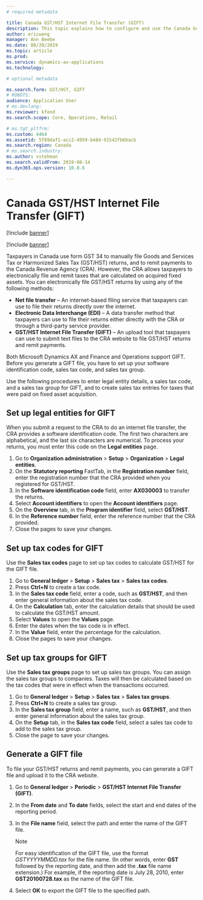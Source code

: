 ```yaml
---
# required metadata

title: Canada GST/HST Internet File Transfer (GIFT)
description: This topic explains how to configure and use the Canada Goods and Services Tax or Harmonized Sales Tax (GST/HST) Internet File Fransfer (GIFT) feature.
author: ericwang
manager: Ann Beebe
ms.date: 08/20/2019
ms.topic: article
ms.prod: 
ms.service: dynamics-ax-applications
ms.technology: 

# optional metadata

ms.search.form: GST/HST, GIFT
# ROBOTS: 
audience: Application User
# ms.devlang: 
ms.reviewer: kfend
ms.search.scope: Core, Operations, Retail

# ms.tgt_pltfrm: 
ms.custom: 4464
ms.assetid: 5f89daf1-acc2-4959-b48d-91542fb6bacb
ms.search.region: Canada
# ms.search.industry: 
ms.author: vstehman
ms.search.validFrom: 2019-08-14
ms.dyn365.ops.version: 10.0.6

---
```


# Canada GST/HST Internet File Transfer (GIFT)

[!include [banner](../includes/banner.md)]

[!include [banner](../includes/preview-banner.md)]

Taxpayers in Canada use form GST 34 to manually file Goods and Services Tax or Harmonized Sales Tax (GST/HST) returns, and to remit payments to the Canada Revenue Agency (CRA). However, the CRA allows taxpayers to electronically file and remit taxes that are calculated on acquired fixed assets. You can electronically file GST/HST returns by using any of the following methods:

- **Net file transfer** – An internet-based filing service that taxpayers can use to file their returns directly over the internet.
- **Electronic Data Interchange (EDI)** – A data transfer method that taxpayers can use to file their returns either directly with the CRA or through a third-party service provider.
- **GST/HST Internet File Transfer (GIFT)** – An upload tool that taxpayers can use to submit text files to the CRA website to file GST/HST returns and remit payments.

Both Microsoft Dynamics AX and Finance and Operations support GIFT. Before you generate a GIFT file, you have to set up your software identification code, sales tax code, and sales tax group.

Use the following procedures to enter legal entity details, a sales tax code, and a sales tax group for GIFT, and to create sales tax entries for taxes that were paid on fixed asset acquisition.

## Set up legal entities for GIFT

When you submit a request to the CRA to do an internet file transfer, the CRA provides a software identification code. The first two characters are alphabetical, and the last six characters are numerical. To process your returns, you must enter this code on the **Legal entities** page.

1. Go to **Organization administration** \> **Setup** \> **Organization** \> **Legal entities**.
2. On the **Statutory reporting** FastTab, in the **Registration number** field, enter the registration number that the CRA provided when you registered for GST/HST.
3. In the **Software identification code** field, enter **AX030003** to transfer the returns.
4. Select **Account identifiers** to open the **Account identifiers** page.
5. On the **Overview** tab, in the **Program identifier** field, select **GST/HST**.
6. In the **Reference number** field, enter the reference number that the CRA provided.
7. Close the pages to save your changes.

## Set up tax codes for GIFT

Use the **Sales tax codes** page to set up tax codes to calculate GST/HST for the GIFT file.

1. Go to **General ledger** \> **Setup** \> **Sales tax** \> **Sales tax codes**.
2. Press **Ctrl+N** to create a tax code.
3. In the **Sales tax code** field, enter a code, such as **GST/HST**, and then enter general information about the sales tax code.
4. On the **Calculation** tab, enter the calculation details that should be used to calculate the GST/HST amount.
5. Select **Values** to open the **Values** page.
6. Enter the dates when the tax code is in effect.
7. In the **Value** field, enter the percentage for the calculation.
8. Close the pages to save your changes.

## Set up tax groups for GIFT

Use the **Sales tax groups** page to set up sales tax groups. You can assign the sales tax groups to companies. Taxes will then be calculated based on the tax codes that were in effect when the transactions occurred.

1. Go to **General ledger** \> **Setup** \> **Sales tax** \> **Sales tax groups**.
2. Press **Ctrl+N** to create a sales tax group.
3. In the **Sales tax group** field, enter a name, such as **GST/HST**, and then enter general information about the sales tax group.
4. On the **Setup** tab, in the **Sales tax code** field, select a sales tax code to add to the sales tax group.
5. Close the page to save your changes.

## Generate a GIFT file

To file your GST/HST returns and remit payments, you can generate a GIFT file and upload it to the CRA website.

1. Go to **General ledger** \> **Periodic** \> **GST/HST Internet File Transfer (GIFT)**.
2. In the **From date** and **To date** fields, select the start and end dates of the reporting period.
3. In the **File name** field, select the path and enter the name of the GIFT file.

    > [!NOTE]
    > For easy identification of the GIFT file, use the format *GSTYYYYMMDD.tax* for the file name. (In other words, enter **GST** followed by the reporting date, and then add the **.tax** file name extension.) For example, if the reporting date is July 28, 2010, enter **GST20100728.tax** as the name of the GIFT file.

4. Select **OK** to export the GIFT file to the specified path.
